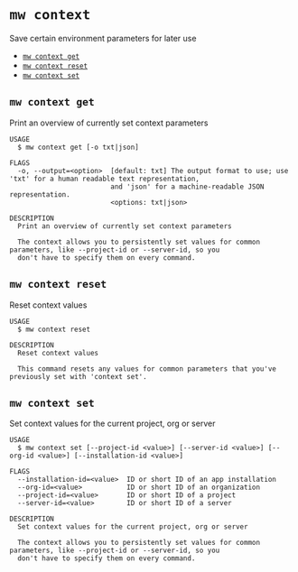 `mw context`
============

Save certain environment parameters for later use

* [`mw context get`](#mw-context-get)
* [`mw context reset`](#mw-context-reset)
* [`mw context set`](#mw-context-set)

## `mw context get`

Print an overview of currently set context parameters

```
USAGE
  $ mw context get [-o txt|json]

FLAGS
  -o, --output=<option>  [default: txt] The output format to use; use 'txt' for a human readable text representation,
                         and 'json' for a machine-readable JSON representation.
                         <options: txt|json>

DESCRIPTION
  Print an overview of currently set context parameters

  The context allows you to persistently set values for common parameters, like --project-id or --server-id, so you
  don't have to specify them on every command.
```

## `mw context reset`

Reset context values

```
USAGE
  $ mw context reset

DESCRIPTION
  Reset context values

  This command resets any values for common parameters that you've previously set with 'context set'.
```

## `mw context set`

Set context values for the current project, org or server

```
USAGE
  $ mw context set [--project-id <value>] [--server-id <value>] [--org-id <value>] [--installation-id <value>]

FLAGS
  --installation-id=<value>  ID or short ID of an app installation
  --org-id=<value>           ID or short ID of an organization
  --project-id=<value>       ID or short ID of a project
  --server-id=<value>        ID or short ID of a server

DESCRIPTION
  Set context values for the current project, org or server

  The context allows you to persistently set values for common parameters, like --project-id or --server-id, so you
  don't have to specify them on every command.
```
